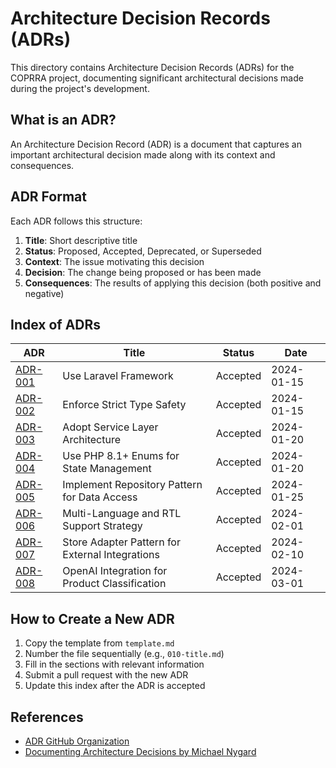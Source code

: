 # Architecture Decision Records (ADRs)

This directory contains Architecture Decision Records (ADRs) for the COPRRA project, documenting significant architectural decisions made during the project's development.

## What is an ADR?

An Architecture Decision Record (ADR) is a document that captures an important architectural decision made along with its context and consequences.

## ADR Format

Each ADR follows this structure:

1. **Title**: Short descriptive title
2. **Status**: Proposed, Accepted, Deprecated, or Superseded
3. **Context**: The issue motivating this decision
4. **Decision**: The change being proposed or has been made
5. **Consequences**: The results of applying this decision (both positive and negative)

## Index of ADRs

| ADR | Title | Status | Date |
|-----|-------|--------|------|
| [ADR-001](001-use-laravel-framework.md) | Use Laravel Framework | Accepted | 2024-01-15 |
| [ADR-002](002-strict-type-safety.md) | Enforce Strict Type Safety | Accepted | 2024-01-15 |
| [ADR-003](003-service-layer-architecture.md) | Adopt Service Layer Architecture | Accepted | 2024-01-20 |
| [ADR-004](004-enum-based-state-management.md) | Use PHP 8.1+ Enums for State Management | Accepted | 2024-01-20 |
| [ADR-005](005-repository-pattern.md) | Implement Repository Pattern for Data Access | Accepted | 2024-01-25 |
| [ADR-006](006-multi-language-support.md) | Multi-Language and RTL Support Strategy | Accepted | 2024-02-01 |
| [ADR-007](007-store-adapter-pattern.md) | Store Adapter Pattern for External Integrations | Accepted | 2024-02-10 |
| [ADR-008](008-ai-service-integration.md) | OpenAI Integration for Product Classification | Accepted | 2024-03-01 |

## How to Create a New ADR

1. Copy the template from `template.md`
2. Number the file sequentially (e.g., `010-title.md`)
3. Fill in the sections with relevant information
4. Submit a pull request with the new ADR
5. Update this index after the ADR is accepted

## References

- [ADR GitHub Organization](https://adr.github.io/)
- [Documenting Architecture Decisions by Michael Nygard](http://thinkrelevance.com/blog/2011/11/15/documenting-architecture-decisions)
